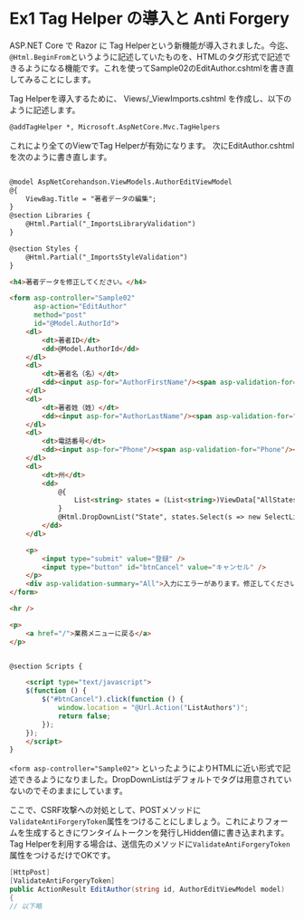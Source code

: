 # Ex1 Tag Helper の導入と Anti Forgery

ASP.NET Core で Razor に Tag Helperという新機能が導入されました。今迄、``@Html.BeginFrom``というように記述していたものを、HTMLのタグ形式で記述できるようになる機能です。これを使ってSample02のEditAuthor.cshtmlを書き直してみることにします。

Tag Helperを導入するために、 Views/_ViewImports.cshtml を作成し、以下のように記述します。

```html
@addTagHelper *, Microsoft.AspNetCore.Mvc.TagHelpers
```

これにより全てのViewでTag Helperが有効になります。
次にEditAuthor.cshtmlを次のように書き直します。

```html

@model AspNetCorehandson.ViewModels.AuthorEditViewModel
@{
    ViewBag.Title = "著者データの編集";
}
@section Libraries {
    @Html.Partial("_ImportsLibraryValidation")
}

@section Styles {
    @Html.Partial("_ImportsStyleValidation")
}

<h4>著者データを修正してください。</h4>

<form asp-controller="Sample02"
      asp-action="EditAuthor"
      method="post"
      id="@Model.AuthorId">
    <dl>
        <dt>著者ID</dt>
        <dd>@Model.AuthorId</dd>
    </dl>
    <dl>
        <dt>著者名（名）</dt>
        <dd><input asp-for="AuthorFirstName"/><span asp-validation-for="AuthorFirstName"/></dd>
    </dl>
    <dl>
        <dt>著者姓（姓）</dt>
        <dd><input asp-for="AuthorLastName"/><span asp-validation-for="AuthorLastName"/></dd>
    </dl>
    <dl>
        <dt>電話番号</dt>
        <dd><input asp-for="Phone"/><span asp-validation-for="Phone"/></dd>
    </dl>
    <dl>
        <dt>州</dt>
        <dd>
            @{
                List<string> states = (List<string>)ViewData["AllStates"];
            }
            @Html.DropDownList("State", states.Select(s => new SelectListItem() { Text = s, Value = s, Selected = (s == Model.State) }))
        </dd>
    </dl>

    <p>
        <input type="submit" value="登録" />
        <input type="button" id="btnCancel" value="キャンセル" />
    </p>
    <div asp-validation-summary="All">入力にエラーがあります。修正してください。</div>
</form>

<hr />

<p>
    <a href="/">業務メニューに戻る</a>
</p>


@section Scripts {

    <script type="text/javascript">
    $(function () {
        $("#btnCancel").click(function () {
            window.location = "@Url.Action("ListAuthors")";
            return false;
        });
    });
    </script>
}
```

``<form asp-controller="Sample02">`` といったようによりHTMLに近い形式で記述できるようになりました。DropDownListはデフォルトでタグは用意されていないのでそのままにしています。

ここで、CSRF攻撃への対処として、POSTメソッドに``ValidateAntiForgeryToken``属性をつけることにしましょう。これによりフォームを生成するときにワンタイムトークンを発行しHidden値に書き込まれます。Tag Helperを利用する場合は、送信先のメソッドに``ValidateAntiForgeryToken``属性をつけるだけでOKです。

```cs
[HttpPost]
[ValidateAntiForgeryToken]
public ActionResult EditAuthor(string id, AuthorEditViewModel model)
{
// 以下略
```